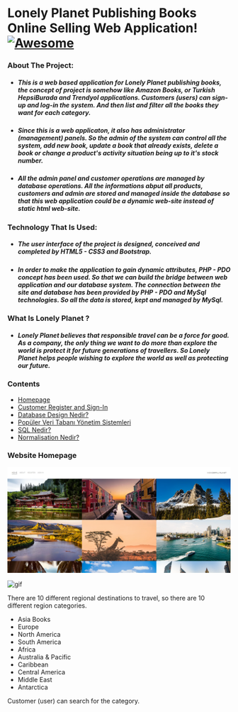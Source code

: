 # Lonely Planet Publishing Books Online Selling Web Application!  [![Awesome](https://cdn.rawgit.com/sindresorhus/awesome/d7305f38d29fed78fa85652e3a63e154dd8e8829/media/badge.svg)](https://github.com/sindresorhus/awesome) <a name="awesome-frontend-resources"></a>

### About The Project:

- ##### This is a web based application for Lonely Planet publishing books, the concept of project is somehow like Amazon Books, or Turkish HepsiBurada and Trendyol applications. Customers (users) can sign-up and log-in the system. And then list and filter all the books they want for each category. 

- ##### Since this is a web applicaton, it also has administrator (management) panels. So the admin of the system can control all the system, add new book, update a book that already exists, delete a book or change a product's activity situation being up to it's stock number.

- ##### All the admin panel and customer operations are managed by database operations. All the informations abput all products, customers and admin are stored and managed inside the database so that this web application could be a dynamic web-site instead of static html web-site. 

### Technology That Is Used: 

- ##### The user interface of the project is designed, conceived and completed by HTML5 - CSS3 and Bootstrap. 

- ##### In order to make the application to gain dynamic attributes, PHP - PDO concept has been used. So that we can build the bridge between web application and our database system. The connection between the site and database has been provided by PHP - PDO and MySql technologies. So all the data is stored, kept and managed by MySql.

### What Is Lonely Planet ?

- #####  Lonely Planet believes that responsible travel can be a force for good. As a company, the only thing we want to do more than explore the world is protect it for future generations of travellers. So Lonely Planet helps people wishing to explore the world as well as protecting our future. 




### Contents
* [Homepage](#homepage)
* [Customer Register and Sign-In](#register-sign-in)
* [Database Design Nedir?](#database-design-nedir)
* [Popüler Veri Tabanı Yönetim Sistemleri](#popüler-db-yönetim-sistemleri)
* [SQL Nedir?](#sql-nedir)
* [Normalisation Nedir?](#normalisation-nedir)

 
### Website Homepage <a name="homepage"></a>

![pic](images/img-readme/homepage.webp)

![gif](images/img-readme/homepage-2.gif)

There are 10 different regional destinations to travel, so there are 10 different region categories. 

- Asia Books
- Europe
- North America
- South America
- Africa
- Australia & Pacific
- Caribbean
- Central America
- Middle East
- Antarctica

Customer (user) can search for the category. 



